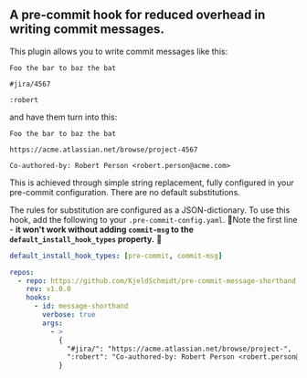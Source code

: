 ## A pre-commit hook for reduced overhead in writing commit messages.

This plugin allows you to write commit messages like this:

```
Foo the bar to baz the bat

#jira/4567

:robert
```

and have them turn into this:

```
Foo the bar to baz the bat

https://acme.atlassian.net/browse/project-4567

Co-authored-by: Robert Person <robert.person@acme.com>
```

This is achieved through simple string replacement, fully configured in your 
pre-commit configuration. There are no default substitutions.

The rules for substitution are configured as a JSON-dictionary. To use this hook,
add the following to your `.pre-commit-config.yaml`. 🚨Note the first line - 
**it won't work without adding `commit-msg` to the `default_install_hook_types`
property.** 🚨

```yaml
default_install_hook_types: [pre-commit, commit-msg]

repos:
  - repo: https://github.com/KjeldSchmidt/pre-commit-message-shorthand
    rev: v1.0.0
    hooks:
      - id: message-shorthand
        verbose: true
        args:
          - >
            {
              "#jira/": "https://acme.atlassian.net/browse/project-",
              ":robert": "Co-authored-by: Robert Person <robert.person@acme.com>"
            }
```
